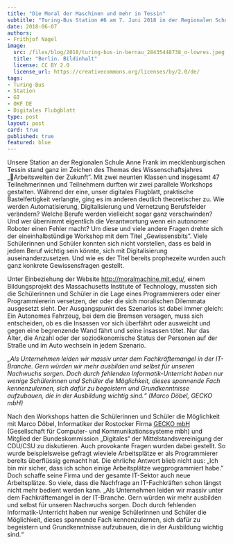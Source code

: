 ```yaml
---
title: "Die Moral der Maschinen und mehr in Tessin"
subtitle: "Turing-Bus Station #6 am 7. Juni 2018 in der Regionalen Schule Anne Frank, Tessin (Mecklenburg-Vorpommern) | 47 Schüler*innen (15-16 Jahre)"
date: 2018-06-07
authors:
- Frithjof Nagel
image:
  src: /files/blog/2018/turing-bus-in-bernau_28435448738_o-lowres.jpeg
  title: "Berlin. Bildinhalt"
  license: CC BY 2.0
  license_url: https://creativecommons.org/licenses/by/2.0/de/
tags:
- Turing-Bus
- Station
- GI
- OKF DE
- Digitales Flubgblatt
type: post
layout: post
card: true
published: true
featured: blue
---
```

Unsere Station an der Regionalen Schule Anne Frank im mecklenburgischen Tessin stand ganz im Zeichen des Themas des Wissenschaftsjahres „Arbeitswelten der Zukunft”. Mit zwei neunten Klassen und insgesamt 47 Teilnehmerinnen und Teilnehmern durften wir zwei parallele Workshops gestalten. Während der eine, unser digitales Flugblatt, praktische Bastelfertigkeit verlangte, ging es im anderen deutlich theoretischer zu. Wie werden Automatisierung, Digitalisierung und Vernetzung Berufsfelder verändern? Welche Berufe werden vielleicht sogar ganz verschwinden? Und wer übernimmt eigentlich die Verantwortung wenn ein autonomer Roboter einen Fehler macht? Um diese und viele andere Fragen drehte sich der eineinhalbstündige Workshop mit dem Titel „Gewissensbits”. Viele Schülerinnen und Schüler konnten sich nicht vorstellen, dass es bald in jedem Beruf wichtig sein könnte, sich mit Digitalisierung auseinanderzusetzen. Und wie es der Titel bereits prophezeite wurden auch ganz konkrete Gewissensfragen gestellt.

Unter Einbeziehung der Website http://moralmachine.mit.edu/, einem Bildungsprojekt des Massachusetts Institute of Technology, mussten sich die Schülerinnen und Schüler in die Lage eines Programmierers oder einer Programmiererin versetzen, der oder die sich moralischen Dilemmata ausgesetzt sieht. Der Ausgangspunkt des Szenarios ist dabei immer gleich: Ein Autonomes Fahrzeug, bei dem die Bremsen versagen, muss sich entscheiden, ob es die Insassen vor sich überfährt oder ausweicht und gegen eine begrenzende Wand fährt und seine insassen tötet. Nur das Alter, die Anzahl oder der sozioökonomische Status der Personen auf der Straße und im Auto wechseln in jedem Szenario.

*„Als Unternehmen leiden wir massiv unter dem Fachkräftemangel in der IT-Branche. Gern würden wir mehr ausbilden und selbst für unseren Nachwuchs sorgen. Doch durch fehlenden Informatik-Unterricht haben nur wenige Schülerinnen und Schüler die Möglichkeit, dieses spannende Fach kennenzulernen, sich dafür zu begeistern und Grundkenntnisse aufzubauen, die in der Ausbildung wichtig sind.“ (Marco Döbel, GECKO mbH)*

Nach den Workshops hatten die Schülerinnen und Schüler die Möglichkeit mit Marco Döbel, Informatiker der Rostocker Firma [GECKO mbH](https://www.gecko.de/) (Gesellschaft für Computer- und Kommunikationssysteme mbh) und Mitglied der Bundeskommission „Digitales“ der Mittelstandsvereinigung der CDU/CSU zu diskutieren. Auch provokante Fragen wurden dabei gestellt. So wurde beispielsweise gefragt wieviele Arbeitsplätze er als Programmierer bereits überflüssig gemacht hat. Die ehrliche Antwort blieb nicht aus: „Ich bin mir sicher, dass ich schon einige Arbeitsplätze wegprogrammiert habe.” Doch schaffe seine Firma und der gesamte IT-Sektor auch neue Arbeitsplätze. So viele, dass die Nachfrage an IT-Fachkräften schon längst nicht mehr bedient werden kann. „Als Unternehmen leiden wir massiv unter dem Fachkräftemangel in der IT-Branche. Gern würden wir mehr ausbilden und selbst für unseren Nachwuchs sorgen. Doch durch fehlenden Informatik-Unterricht haben nur wenige Schülerinnen und Schüler die Möglichkeit, dieses spannende Fach kennenzulernen, sich dafür zu begeistern und Grundkenntnisse aufzubauen, die in der Ausbildung wichtig sind.“

